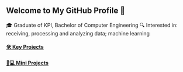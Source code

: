 ## Welcome to My GitHub Profile 👋

🎓 Graduate of KPI, Bachelor of Computer Engineering
🔍 Interested in: receiving, processing and analyzing data; machine learning

#### [🛠️ Key Projects](https://github.com/lavrinenkoll/lavrinenkoll/blob/main/KEYPROJ.md)

#### [🧑💻 Mini Projects](https://github.com/lavrinenkoll/lavrinenkoll/blob/main/MINIPROJ.md)

